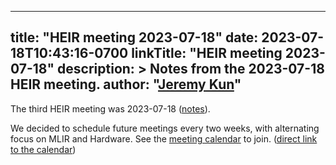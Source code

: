 <!-- mdformat off(yaml frontmatter) -->
---
title: "HEIR meeting 2023-07-18"
date: 2023-07-18T10:43:16-0700
linkTitle: "HEIR meeting 2023-07-18"
description: >
    Notes from the 2023-07-18 HEIR meeting.
author: "[Jeremy Kun](https://jeremykun.com)"
---
<!-- mdformat on -->

The third HEIR meeting was 2023-07-18
([notes](https://docs.google.com/document/d/1DXdyUCmevqY8RJI3kM8oO5nWDEITFIVBPIbucONOB-k/edit?usp=sharing)).

We decided to schedule future meetings every two weeks, with alternating focus
on MLIR and Hardware. See the
[meeting calendar](https://google.github.io/heir/community/) to join.
([direct link to the calendar](https://calendar.google.com/calendar/u/0/embed?src=c85ecb3cda4bfb7daa3da95d5aeb19672930501b49d17896e65fa3f963f17a80@group.calendar.google.com&ctz=America/Los_Angeles))
